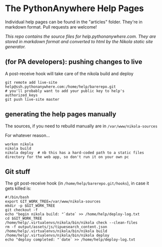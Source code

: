 # The PythonAnywhere Help Pages

Individual help pages can be found in the "articles" folder.  They're in markdown format.  Pull requests are welcome!

*This repo contains the source files for help.pythonanywhere.com.  They are stored in markdown format and converted to html by the Nikola static site generator.*


## (for PA developers): pushing changes to live

A post-receive hook will take care of the nikola build and deploy

    git remote add live-site help@ssh.pythonanywhere.com:/home/help/barerepo.git
    # you'll probably want to add your public key to help's authorized_keys
    git push live-site master


## generating the help pages manually

The sources, if you need to rebuild manually are in `/var/www/nikola-sources`

For whatever reason...

    workon nikola
    nikola build
    nikola deploy  # nb this has a hard-coded path to a static files directory for the web app, so don't run it on your own pc

## Git stuff
The git post-receive hook (in `/home/help/barerepo.git/hooks`), in case it gets killed is:

    #!/bin/bash
    export GIT_WORK_TREE=/var/www/nikola-sources
    mkdir -p $GIT_WORK_TREE
    git checkout -f
    echo "begin nikola build: "`date` >> /home/help/deploy-log.txt
    cd $GIT_WORK_TREE
    /home/help/.virtualenvs/nikola/bin/nikola check --clean-files
    rm -f output/assets/js/tipuesearch_content.json            
    /home/help/.virtualenvs/nikola/bin/nikola build
    /home/help/.virtualenvs/nikola/bin/nikola deploy
    echo "deploy completed: "`date` >> /home/help/deploy-log.txt
    
